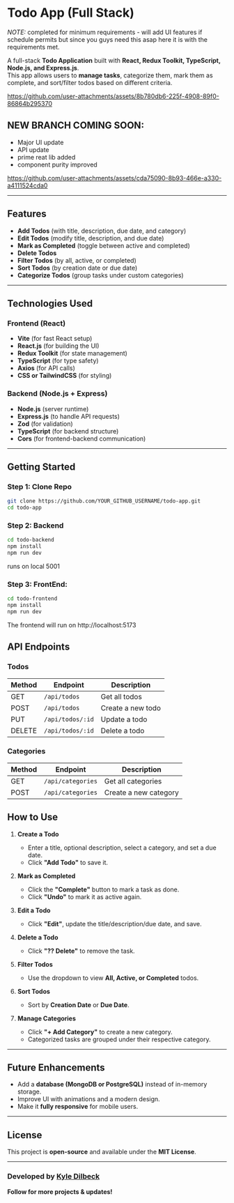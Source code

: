# Todo App (Full Stack)

*NOTE:* completed for minimum requirements - will add UI features if schedule permits but since you guys need this asap here it is with the requirements met. 

A full-stack **Todo Application** built with **React, Redux Toolkit, TypeScript, Node.js, and
Express.js**.  
This app allows users to **manage tasks**, categorize them, mark them as complete, and sort/filter
todos based on different criteria.

https://github.com/user-attachments/assets/8b780db6-225f-4908-89f0-86864b295370


## NEW BRANCH COMING SOON: 
- Major UI update
- API update
- prime reat lib added
- component purity improved 

https://github.com/user-attachments/assets/cda75090-8b93-466e-a330-a4111524cda0





---

## Features
- **Add Todos** (with title, description, due date, and category)
- **Edit Todos** (modify title, description, and due date)
- **Mark as Completed** (toggle between active and completed)
- **Delete Todos**
- **Filter Todos** (by all, active, or completed)
- **Sort Todos** (by creation date or due date)
- **Categorize Todos** (group tasks under custom categories)

---

## Technologies Used

### **Frontend (React)**

- **Vite** (for fast React setup)
- **React.js** (for building the UI)
- **Redux Toolkit** (for state management)
- **TypeScript** (for type safety)
- **Axios** (for API calls)
- **CSS or TailwindCSS** (for styling)

### **Backend (Node.js + Express)**

- **Node.js** (server runtime)
- **Express.js** (to handle API requests)
- **Zod** (for validation)
- **TypeScript** (for backend structure)
- **Cors** (for frontend-backend communication)

---

## Getting Started

### Step 1: Clone Repo

```sh
git clone https://github.com/YOUR_GITHUB_USERNAME/todo-app.git
cd todo-app
```

### Step 2: Backend

```sh
cd todo-backend
npm install
npm run dev
```

runs on local 5001

### Step 3: FrontEnd:

```sh
cd todo-frontend
npm install
npm run dev
```

The frontend will run on http://localhost:5173

## API Endpoints

### **Todos**

| Method | Endpoint         | Description       |
| ------ | ---------------- | ----------------- |
| GET    | `/api/todos`     | Get all todos     |
| POST   | `/api/todos`     | Create a new todo |
| PUT    | `/api/todos/:id` | Update a todo     |
| DELETE | `/api/todos/:id` | Delete a todo     |

### **Categories**

| Method | Endpoint          | Description           |
| ------ | ----------------- | --------------------- |
| GET    | `/api/categories` | Get all categories    |
| POST   | `/api/categories` | Create a new category |

## How to Use

1. **Create a Todo**

   - Enter a title, optional description, select a category, and set a due date.
   - Click **"Add Todo"** to save it.

2. **Mark as Completed**

   - Click the **"Complete"** button to mark a task as done.
   - Click **"Undo"** to mark it as active again.

3. **Edit a Todo**

   - Click **"Edit"**, update the title/description/due date, and save.

4. **Delete a Todo**

   - Click **"?? Delete"** to remove the task.

5. **Filter Todos**

   - Use the dropdown to view **All, Active, or Completed** todos.

6. **Sort Todos**

   - Sort by **Creation Date** or **Due Date**.

7. **Manage Categories**
   - Click **"+ Add Category"** to create a new category.
   - Categorized tasks are grouped under their respective category.

---

## Future Enhancements

- Add a **database (MongoDB or PostgreSQL)** instead of in-memory storage.
- Improve UI with animations and a modern design.
- Make it **fully responsive** for mobile users.

---

## License

This project is **open-source** and available under the **MIT License**.

---

### Developed by [Kyle Dilbeck](https://github.com/xyian)

**Follow for more projects & updates!**
